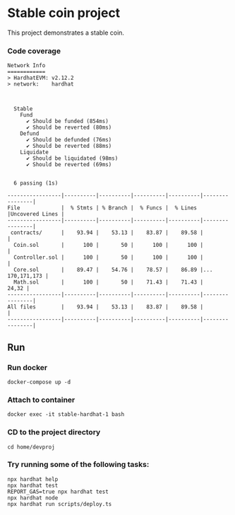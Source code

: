 # Stable coin project

This project demonstrates a stable coin.

### Code coverage 
```
Network Info
============
> HardhatEVM: v2.12.2
> network:    hardhat



  Stable
    Fund
      ✔ Should be funded (854ms)
      ✔ Should be reverted (80ms)
    Defund
      ✔ Should be defunded (76ms)
      ✔ Should be reverted (88ms)
    Liquidate
      ✔ Should be liquidated (98ms)
      ✔ Should be reverted (69ms)


  6 passing (1s)

-----------------|----------|----------|----------|----------|----------------|
File             |  % Stmts | % Branch |  % Funcs |  % Lines |Uncovered Lines |
-----------------|----------|----------|----------|----------|----------------|
 contracts/      |    93.94 |    53.13 |    83.87 |    89.58 |                |
  Coin.sol       |      100 |       50 |      100 |      100 |                |
  Controller.sol |      100 |       50 |      100 |      100 |                |
  Core.sol       |    89.47 |    54.76 |    78.57 |    86.89 |... 170,171,173 |
  Math.sol       |      100 |       50 |    71.43 |    71.43 |          24,32 |
-----------------|----------|----------|----------|----------|----------------|
All files        |    93.94 |    53.13 |    83.87 |    89.58 |                |
-----------------|----------|----------|----------|----------|----------------|
```

## Run

### Run docker
```
docker-compose up -d
```

### Attach to container
```
docker exec -it stable-hardhat-1 bash 
```

### CD to the project directory
```
cd home/devproj
```

### Try running some of the following tasks:
```
npx hardhat help
npx hardhat test
REPORT_GAS=true npx hardhat test
npx hardhat node
npx hardhat run scripts/deploy.ts
```
